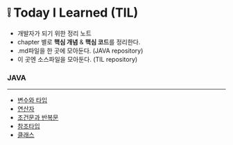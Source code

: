 # :grey_exclamation: Today I Learned (TIL) 

- 개발자가 되기 위한 정리 노트 
- chapter 별로 **핵심 개념** & **핵심 코드**를 정리한다.
- .md파일을 한 곳에 모아둔다. (JAVA repository)
- 이 곳엔 소스파일을 모아둔다. (TIL repository)



### JAVA 

---

- [변수와 타입](https://github.com/jisuMin/Java/blob/aa0ec0d85742f2dfad77da4a628969bf83d2cc50/Variable%20&%20type.md)
- [연산자]()
- [조건문과 반복문]()
- [참조타입]()
- [클래스]()